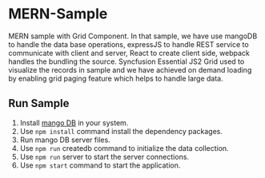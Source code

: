# MERN-Sample

MERN sample with Grid Component. In that sample, we have use mangoDB to handle the data base operations, expressJS to handle REST service to communicate with client and server, React to create client side, webpack handles the bundling the source. 
Syncfusion Essential JS2 Grid used to visualize the records in sample and we have achieved on demand loading by enabling grid paging feature which helps to handle large data. 

## Run Sample

1.	Install [mango DB](https://docs.mongodb.com/manual/installation/) in your system. 
2.	Use `npm install` command install the dependency packages.
3.	Run mango DB server files.
4.	Use `npm run` createdb command to initialize the data collection.
5.	Use `npm run` server to start the server connections.
6.	Use `npm start` command to start the application.
